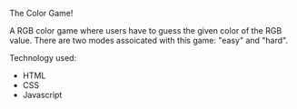 The Color Game!

A RGB color game where users have to guess the given color of the RGB value. There are two modes assoicated with this game: "easy" and "hard".

Technology used: 
- HTML
- CSS
- Javascript
